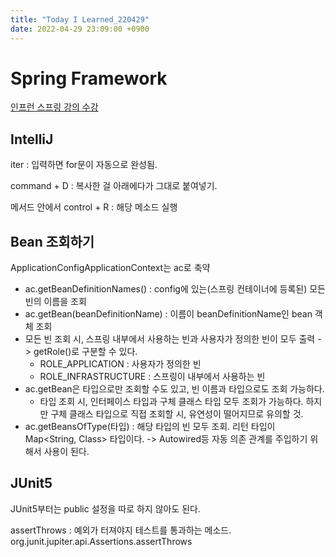 ```yaml
---
title: "Today I Learned_220429"
date: 2022-04-29 23:09:00 +0900
---
```


# Spring Framework
[인프런 스프링 강의 수강](https://www.inflearn.com/course/%EC%8A%A4%ED%94%84%EB%A7%81-%ED%95%B5%EC%8B%AC-%EC%9B%90%EB%A6%AC-%EA%B8%B0%EB%B3%B8%ED%8E%B8/dashboard)


## IntelliJ
iter : 입력하면 for문이 자동으로 완성됨.

command + D : 복사한 걸 아래에다가 그대로 붙여넣기.

메서드 안에서 control + R : 해당 메소드 실행

## Bean 조회하기
ApplicationConfigApplicationContext는 ac로 축약
- ac.getBeanDefinitionNames() : config에 있는(스프링 컨테이너에 등록된) 모든 빈의 이름을 조회
- ac.getBean(beanDefinitionName) : 이름이 beanDefinitionName인 bean 객체 조회
- 모든 빈 조회 시, 스프링 내부에서 사용하는 빈과 사용자가 정의한 빈이 모두 출력 -> getRole()로 구분할 수 있다.
  - ROLE_APPLICATION : 사용자가 정의한 빈
  - ROLE_INFRASTRUCTURE : 스프링이 내부에서 사용하는 빈
- ac.getBean은 타입으로만 조회할 수도 있고, 빈 이름과 타입으로도 조회 가능하다.
  - 타입 조회 시, 인터페이스 타입과 구체 클래스 타입 모두 조회가 가능하다. 하지만 구체 클래스 타입으로 직접 조회할 시, 유연성이 떨어지므로 유의할 것.
- ac.getBeansOfType(타입) : 해당 타입의 빈 모두 조회. 리턴 타입이 Map<String, Class> 타입이다. -> Autowired등 자동 의존 관계를 주입하기 위해서 사용이 된다.

## JUnit5
JUnit5부터는 public 설정을 따로 하지 않아도 된다.

assertThrows : 예외가 터져야지 테스트를 통과하는 메소드. org.junit.jupiter.api.Assertions.assertThrows

